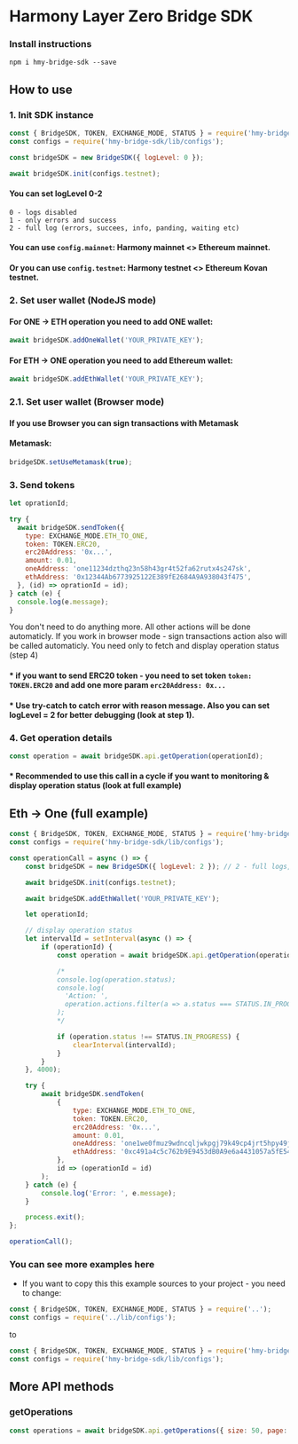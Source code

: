 # Harmony Layer Zero Bridge SDK

### Install instructions

```
npm i hmy-bridge-sdk --save
```

## How to use

### 1. Init SDK instance

```js
const { BridgeSDK, TOKEN, EXCHANGE_MODE, STATUS } = require('hmy-bridge-sdk');
const configs = require('hmy-bridge-sdk/lib/configs');

const bridgeSDK = new BridgeSDK({ logLevel: 0 });

await bridgeSDK.init(configs.testnet);
```
#### You can set logLevel 0-2
```
0 - logs disabled
1 - only errors and success
2 - full log (errors, succees, info, panding, waiting etc)
```

#### You can use ```config.mainnet```: Harmony mainnet <> Ethereum mainnet.
#### Or you can use ```config.testnet```: Harmony testnet <> Ethereum Kovan testnet.

### 2. Set user wallet (NodeJS mode)
#### For ONE -> ETH operation you need to add ONE wallet:
```js
await bridgeSDK.addOneWallet('YOUR_PRIVATE_KEY');
```

#### For ETH -> ONE operation you need to add Ethereum wallet:
```js
await bridgeSDK.addEthWallet('YOUR_PRIVATE_KEY');
```

### 2.1. Set user wallet (Browser mode)
#### If you use Browser you can sign transactions with Metamask
#### Metamask:
```js
bridgeSDK.setUseMetamask(true);
```

### 3. Send tokens
```js
let oprationId;

try {
  await bridgeSDK.sendToken({
    type: EXCHANGE_MODE.ETH_TO_ONE,
    token: TOKEN.ERC20,
    erc20Address: '0x...',
    amount: 0.01,
    oneAddress: 'one11234dzthq23n58h43gr4t52fa62rutx4s247sk',
    ethAddress: '0x12344Ab6773925122E389fE2684A9A938043f475',
  }, (id) => oprationId = id);
} catch (e) {
  console.log(e.message);
}
```
You don't need to do anything more. All other actions will be done automaticly. If you work in browser mode - sign transactions action also will be called automaticly. You need only to fetch and display operation status (step 4)

#### * if you want to send ERC20 token - you need to set token ````token: TOKEN.ERC20```` and add one more param ``erc20Address: 0x...``

#### * Use try-catch to catch error with reason message. Also you can set logLevel = 2 for better debugging (look at step 1).

### 4. Get operation details

```js
const operation = await bridgeSDK.api.getOperation(operationId);
```
#### * Recommended to use this call in a cycle if you want to monitoring & display operation status (look at full example)
###
## Eth -> One (full example)

```js
const { BridgeSDK, TOKEN, EXCHANGE_MODE, STATUS } = require('hmy-bridge-sdk');
const configs = require('hmy-bridge-sdk/lib/configs');

const operationCall = async () => {
    const bridgeSDK = new BridgeSDK({ logLevel: 2 }); // 2 - full logs, 1 - only success & errors, 0 - logs off

    await bridgeSDK.init(configs.testnet);

    await bridgeSDK.addEthWallet('YOUR_PRIVATE_KEY');

    let operationId;

    // display operation status
    let intervalId = setInterval(async () => {
        if (operationId) {
            const operation = await bridgeSDK.api.getOperation(operationId);

            /*
            console.log(operation.status);
            console.log(
              'Action: ',
              operation.actions.filter(a => a.status === STATUS.IN_PROGRESS)
            );
            */

            if (operation.status !== STATUS.IN_PROGRESS) {
                clearInterval(intervalId);
            }
        }
    }, 4000);

    try {
        await bridgeSDK.sendToken(
            {
                type: EXCHANGE_MODE.ETH_TO_ONE,
                token: TOKEN.ERC20,
                erc20Address: '0x...',
                amount: 0.01,
                oneAddress: 'one1we0fmuz9wdncqljwkpgj79k49cp4jrt5hpy49j',
                ethAddress: '0xc491a4c5c762b9E9453dB0A9e6a4431057a5fE54',
            },
            id => (operationId = id)
        );
    } catch (e) {
        console.log('Error: ', e.message);
    }

    process.exit();
};

operationCall();
```

### You can see more examples here
* If you want to copy this this example sources to your project - you need to change:
```js
const { BridgeSDK, TOKEN, EXCHANGE_MODE, STATUS } = require('..');
const configs = require('../lib/configs');
```
to
```js
const { BridgeSDK, TOKEN, EXCHANGE_MODE, STATUS } = require('hmy-bridge-sdk');
const configs = require('hmy-bridge-sdk/lib/configs');
```

## More API methods

### getOperations
```js
const operations = await bridgeSDK.api.getOperations({ size: 50, page: 0 });
```
